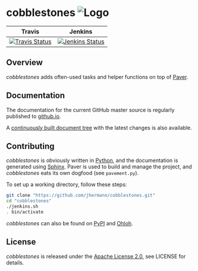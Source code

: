 # cobblestones ![Logo](https://raw.github.com/jhermann/cobblestones/master/doc/_static/cobblestones-logo-48.png)

| **Travis** | **Jenkins** |
|:-------------:|:-------------:|
| [![Travis Status](https://travis-ci.org/jhermann/cobblestones.png?branch=master)](https://travis-ci.org/jhermann/cobblestones) | [![Jenkins Status](http://huschteguzzel.de/hudson/buildStatus/icon?job=cobblestones)](http://huschteguzzel.de/hudson/view/jhermann/job/cobblestones/) |


## Overview
*cobblestones* adds often-used tasks and helper functions on top of
[Paver](https://pypi.python.org/pypi/Paver).


## Documentation

The documentation for the current GitHub master source is regularly published to
[github.io](http://jhermann.github.io/cobblestones/).

A [continuously built document tree](http://huschteguzzel.de/hudson/job/cobblestones/doclinks/1/)
with the latest changes is also available.


## Contributing

*cobblestones* is obviously written in [Python](http://www.python.org/),
and the documentation is generated using [Sphinx](https://pypi.python.org/pypi/Sphinx).
Paver is used to build and manage the project, and *cobblestones* eats its own dogfood
(see `pavement.py`).

To set up a working directory, follow these steps:

```sh
git clone "https://github.com/jhermann/cobblestones.git"
cd "cobblestones"
./jenkins.sh
. bin/activate
```

*cobblestones* can also be found on [PyPI](https://pypi.python.org/pypi/cobblestones)
and [Ohloh](https://www.ohloh.net/p/cobblestones).


## License

*cobblestones* is released under the 
[Apache License 2.0](https://www.apache.org/licenses/LICENSE-2.0.html),
see LICENSE for details.


